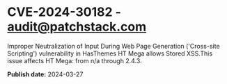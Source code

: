 # CVE-2024-30182 - audit@patchstack.com

Improper Neutralization of Input During Web Page Generation ('Cross-site Scripting') vulnerability in HasThemes HT Mega allows Stored XSS.This issue affects HT Mega: from n/a through 2.4.3.



**Publish date:** 2024-03-27
